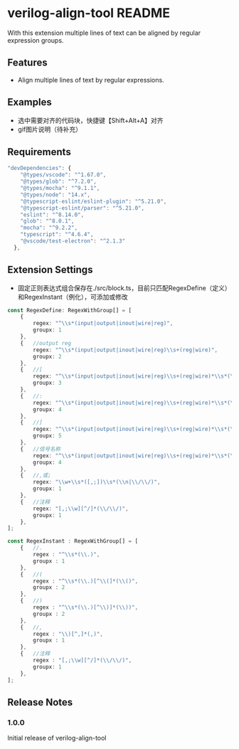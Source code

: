 # verilog-align-tool README

With this extension multiple lines of text can be aligned by regular expression groups.

## Features

- Align multiple lines of text by regular expressions.

## Examples

- 选中需要对齐的代码块，快捷键【Shift+Alt+A】对齐
- gif图片说明（待补充）

## Requirements

```typescript
"devDependencies": {
    "@types/vscode": "^1.67.0",
    "@types/glob": "^7.2.0",
    "@types/mocha": "^9.1.1",
    "@types/node": "14.x",
    "@typescript-eslint/eslint-plugin": "^5.21.0",
    "@typescript-eslint/parser": "^5.21.0",
    "eslint": "^8.14.0",
    "glob": "^8.0.1",
    "mocha": "^9.2.2",
    "typescript": "^4.6.4",
    "@vscode/test-electron": "^2.1.3"
  },
```



## Extension Settings

- 固定正则表达式组合保存在./src/block.ts，目前只匹配RegexDefine（定义）和RegexInstant（例化），可添加或修改

```typescript
const RegexDefine: RegexWithGroup[] = [
    {
        regex: "^\\s*(input|output|inout|wire|reg)",
        groupx: 1
    },
    {   //output reg
        regex: "^\\s*(input|output|inout|wire|reg)\\s+(reg|wire)",
        groupx: 2
    },
    {   //[
        regex: "^\\s*(input|output|inout|wire|reg)\\s+(reg|wire)*\\s*(\\[)",
        groupx: 3
    },
    {   //:
        regex: "^\\s*(input|output|inout|wire|reg)\\s+(reg|wire)*\\s*(\\[)\\s*\\d+\\s*(:)",
        groupx: 4
    },
    {   //]
        regex: "^\\s*(input|output|inout|wire|reg)\\s+(reg|wire)*\\s*(\\[)*\\s*\\d+\\s*(:)\\s*\\d+\\s*(\\])",
        groupx: 5
    },
    {   //信号名称
        regex: "^\\s*(input|output|inout|wire|reg)\\s+(reg|wire)*\\s*(\\[\\s*\\d+\\s*:\\s*\\d+\\s*\\])*\\s*(\\w+)",
        groupx: 4
    },
    {   //,或;
        regex: "\\w+\\s*([,;])\\s*(\\n|\\/\\/)",
        groupx: 1
    },
    {   //注释
        regex: "[,;\\w][^/]*(\\/\\/)",
        groupx: 1
    },
];

const RegexInstant : RegexWithGroup[] = [
    {   //.
        regex : "^\\s*(\\.)",
        groupx : 1
    },
    {   //(
        regex : "^\\s*(\\.)[^\\(]*(\\()",
        groupx : 2
    },
    {   //)
        regex : "^\\s*(\\.)[^\\)]*(\\))",
        groupx : 2
    },
    {   //,
        regex : "\\)[^,]*(,)",
        groupx : 1
    },
    {   //注释
        regex : "[,;\\w][^/]*(\\/\\/)",
        groupx: 1
    },
];
```

## Release Notes

### 1.0.0

Initial release of verilog-align-tool
